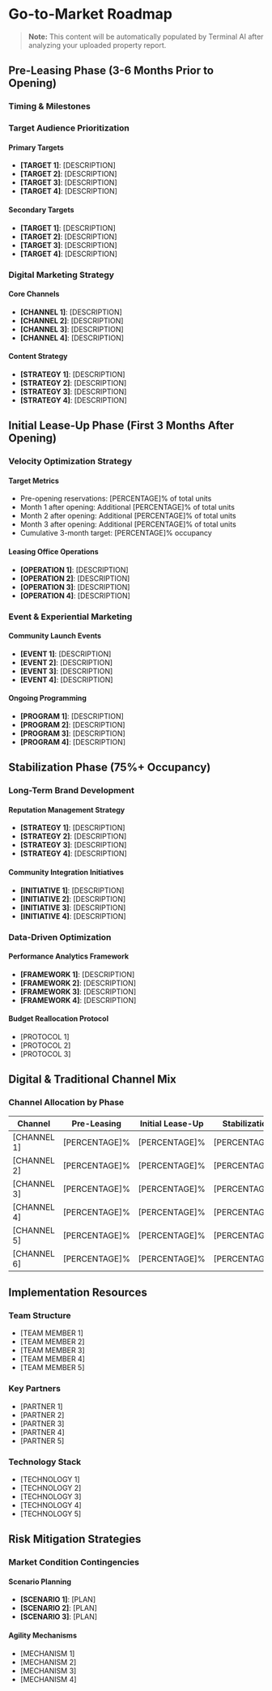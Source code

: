 # Go-to-Market Roadmap

> **Note:** This content will be automatically populated by Terminal AI after analyzing your uploaded property report.

## Pre-Leasing Phase (3-6 Months Prior to Opening)

### Timing & Milestones

### Target Audience Prioritization

#### Primary Targets

- **[TARGET 1]**: [DESCRIPTION]
- **[TARGET 2]**: [DESCRIPTION]
- **[TARGET 3]**: [DESCRIPTION]
- **[TARGET 4]**: [DESCRIPTION]

#### Secondary Targets

- **[TARGET 1]**: [DESCRIPTION]
- **[TARGET 2]**: [DESCRIPTION]
- **[TARGET 3]**: [DESCRIPTION]
- **[TARGET 4]**: [DESCRIPTION]

### Digital Marketing Strategy

#### Core Channels

- **[CHANNEL 1]**: [DESCRIPTION]
- **[CHANNEL 2]**: [DESCRIPTION]
- **[CHANNEL 3]**: [DESCRIPTION]
- **[CHANNEL 4]**: [DESCRIPTION]

#### Content Strategy

- **[STRATEGY 1]**: [DESCRIPTION]
- **[STRATEGY 2]**: [DESCRIPTION]
- **[STRATEGY 3]**: [DESCRIPTION]
- **[STRATEGY 4]**: [DESCRIPTION]

## Initial Lease-Up Phase (First 3 Months After Opening)

### Velocity Optimization Strategy

#### Target Metrics

- Pre-opening reservations: [PERCENTAGE]% of total units
- Month 1 after opening: Additional [PERCENTAGE]% of total units
- Month 2 after opening: Additional [PERCENTAGE]% of total units
- Month 3 after opening: Additional [PERCENTAGE]% of total units
- Cumulative 3-month target: [PERCENTAGE]% occupancy

#### Leasing Office Operations

- **[OPERATION 1]**: [DESCRIPTION]
- **[OPERATION 2]**: [DESCRIPTION]
- **[OPERATION 3]**: [DESCRIPTION]
- **[OPERATION 4]**: [DESCRIPTION]

### Event & Experiential Marketing

#### Community Launch Events

- **[EVENT 1]**: [DESCRIPTION]
- **[EVENT 2]**: [DESCRIPTION]
- **[EVENT 3]**: [DESCRIPTION]
- **[EVENT 4]**: [DESCRIPTION]

#### Ongoing Programming

- **[PROGRAM 1]**: [DESCRIPTION]
- **[PROGRAM 2]**: [DESCRIPTION]
- **[PROGRAM 3]**: [DESCRIPTION]
- **[PROGRAM 4]**: [DESCRIPTION]

## Stabilization Phase (75%+ Occupancy)

### Long-Term Brand Development

#### Reputation Management Strategy

- **[STRATEGY 1]**: [DESCRIPTION]
- **[STRATEGY 2]**: [DESCRIPTION]
- **[STRATEGY 3]**: [DESCRIPTION]
- **[STRATEGY 4]**: [DESCRIPTION]

#### Community Integration Initiatives

- **[INITIATIVE 1]**: [DESCRIPTION]
- **[INITIATIVE 2]**: [DESCRIPTION]
- **[INITIATIVE 3]**: [DESCRIPTION]
- **[INITIATIVE 4]**: [DESCRIPTION]

### Data-Driven Optimization

#### Performance Analytics Framework

- **[FRAMEWORK 1]**: [DESCRIPTION]
- **[FRAMEWORK 2]**: [DESCRIPTION]
- **[FRAMEWORK 3]**: [DESCRIPTION]
- **[FRAMEWORK 4]**: [DESCRIPTION]

#### Budget Reallocation Protocol

- [PROTOCOL 1]
- [PROTOCOL 2]
- [PROTOCOL 3]

## Digital & Traditional Channel Mix

### Channel Allocation by Phase

| Channel | Pre-Leasing | Initial Lease-Up | Stabilization |
|---------|-------------|------------------|---------------|
| [CHANNEL 1] | [PERCENTAGE]% | [PERCENTAGE]% | [PERCENTAGE]% |
| [CHANNEL 2] | [PERCENTAGE]% | [PERCENTAGE]% | [PERCENTAGE]% |
| [CHANNEL 3] | [PERCENTAGE]% | [PERCENTAGE]% | [PERCENTAGE]% |
| [CHANNEL 4] | [PERCENTAGE]% | [PERCENTAGE]% | [PERCENTAGE]% |
| [CHANNEL 5] | [PERCENTAGE]% | [PERCENTAGE]% | [PERCENTAGE]% |
| [CHANNEL 6] | [PERCENTAGE]% | [PERCENTAGE]% | [PERCENTAGE]% |

## Implementation Resources

### Team Structure

- [TEAM MEMBER 1]
- [TEAM MEMBER 2]
- [TEAM MEMBER 3]
- [TEAM MEMBER 4]
- [TEAM MEMBER 5]

### Key Partners

- [PARTNER 1]
- [PARTNER 2]
- [PARTNER 3]
- [PARTNER 4]
- [PARTNER 5]

### Technology Stack

- [TECHNOLOGY 1]
- [TECHNOLOGY 2]
- [TECHNOLOGY 3]
- [TECHNOLOGY 4]
- [TECHNOLOGY 5]

## Risk Mitigation Strategies

### Market Condition Contingencies

#### Scenario Planning

- **[SCENARIO 1]**: [PLAN]
- **[SCENARIO 2]**: [PLAN]
- **[SCENARIO 3]**: [PLAN]

#### Agility Mechanisms

- [MECHANISM 1]
- [MECHANISM 2]
- [MECHANISM 3]
- [MECHANISM 4]
